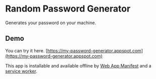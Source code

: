 # Random Password Generator
Generates your password on your machine.

## Demo
You can try it here.
[https://my-password-generator.appspot.com](https://my-password-generator.appspot.com)

This app is installable and available offline by [Web App Manifest](https://developer.mozilla.org/en/docs/Web/Manifest) and a [service worker](https://developers.google.com/web/fundamentals/primers/service-workers/).
